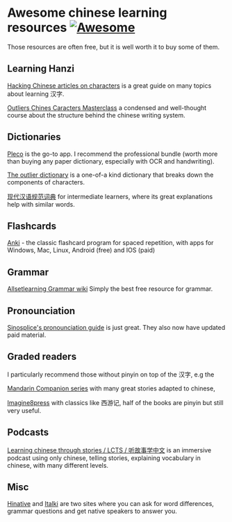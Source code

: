 # Awesome chinese learning resources [![Awesome](https://awesome.re/badge.svg)](https://awesome.re)
Those resources are often free, but it is well worth it to buy some of them.

## Learning Hanzi
[Hacking Chinese articles on characters](https://www.hackingchinese.com/my-best-advice-on-how-to-learn-chinese-characters/) is a great guide on many topics about learning 汉字.

[Outliers Chines Caracters Masterclass](https://www.outlier-linguistics.com/collections/chinese/products/how-to-learn-chinese-characters) a condensed and well-thought course about the structure behind the chinese writing system.

## Dictionaries
[Pleco](https://www.pleco.com/) is the go-to app. I recommend the professional bundle (worth more than buying any paper dictionary, especially with OCR and handwriting).

[The outlier dictionary](https://www.outlier-linguistics.com/collections/chinese/products/outlier-dictionary-of-chinese-characters) is a one-of-a kind dictionary that breaks down the components of characters.

[现代汉语规范词典](https://store.pleco.com/products.php) for intermediate learners, where its great explanations help with similar words.

## Flashcards
[Anki](https://apps.ankiweb.net/) - the classic flashcard program for spaced repetition,
with apps for Windows, Mac, Linux, Android (free) and IOS (paid)

## Grammar
[Allsetlearning Grammar wiki](https://resources.allsetlearning.com/chinese/grammar/) Simply the best free resource for grammar.

## Pronounciation
[Sinosplice's pronounciation guide](https://www.sinosplice.com/learn-chinese/pronunciation-of-mandarin-chinese/) is just great. They also now have updated paid material.

## Graded readers
I particularly recommend those without pinyin on top of the 汉字, e.g the

[Mandarin Companion series](https://mandarincompanion.com/) with many great stories adapted to chinese,

[Imagine8press](https://imagin8press.com/) with classics like 西游记, half of the books are pinyin but still very useful.

## Podcasts

[Learning chinese through stories / LCTS / 听故事学中文](https://learningchinesethroughstories.com/) is an immersive podcast using only chinese, telling stories, explaining vocabulary in chinese, with many different levels.

## Misc
[Hinative](https://hinative.com) and [Italki](https://www.italki.com/post/question-103567) are two sites where you can ask for word differences, grammar questions and get native speakers to answer you.
